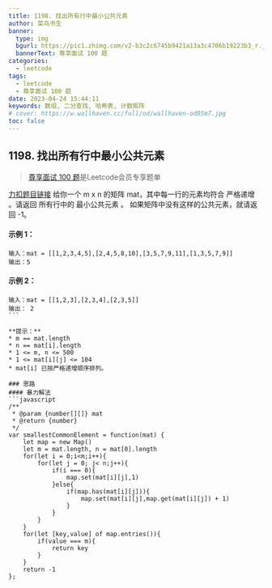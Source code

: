 ```yaml
---
title: 1198. 找出所有行中最小公共元素
author: 菜鸟书生
banner:
  type: img
  bgurl: https://pic1.zhimg.com/v2-b3c2c6745b9421a13a3c4706b19223b3_r.jpg
  bannerText: 尊享面试 100 题
categories:
  - leetcode
tags:
  - leetcode
  - 尊享面试 100 题
date: 2023-04-24 15:44:11
keywords: 数组, 二分查找, 哈希表, 计数矩阵
# cover: https://w.wallhaven.cc/full/od/wallhaven-od95m7.jpg 
toc: false
---
```



## 1198. 找出所有行中最小公共元素
> [尊享面试 100 题](https://dwmorning.github.io/leetcodeVipInterview)是Leetcode会员专享题单

[力扣题目链接](https://leetcode.cn/problems/find-smallest-common-element-in-all-rows/)
给你一个 m x n 的矩阵 mat，其中每一行的元素均符合 严格递增 。请返回 所有行中的 最小公共元素 。
如果矩阵中没有这样的公共元素，就请返回 -1。

#### **示例 1：**
```
输入：mat = [[1,2,3,4,5],[2,4,5,8,10],[3,5,7,9,11],[1,3,5,7,9]]
输出：5
```
#### **示例 2：**
```
输入：mat = [[1,2,3],[2,3,4],[2,3,5]]
输出： 2
``` 

**提示：**
* m == mat.length
* n == mat[i].length
* 1 <= m, n <= 500
* 1 <= mat[i][j] <= 104
* mat[i] 已按严格递增顺序排列。

### 思路
#### 暴力解法
```javascript
/**
 * @param {number[][]} mat
 * @return {number}
 */
var smallestCommonElement = function(mat) {
    let map = new Map()
    let m = mat.length, n = mat[0].length
    for(let i = 0;i<m;i++){
        for(let j = 0; j< n;j++){
            if(i === 0){
                map.set(mat[i][j],1)
            }else{
                if(map.has(mat[i][j])){
                    map.set(mat[i][j],map.get(mat[i][j]) + 1)
                }
            }
        }
    }
    for(let [key,value] of map.entries()){
        if(value === m){
            return key
        }
    }
    return -1
};
```